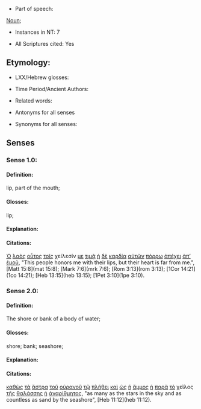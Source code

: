 * Part of speech: 

[Noun](http://ugg.readthedocs.io/en/latest/noun.html); 

* Instances in NT: 7

* All Scriptures cited: Yes

## Etymology: 

* LXX/Hebrew glosses: 

* Time Period/Ancient Authors: 

* Related words: 

* Antonyms for all senses

* Synonyms for all senses: 

## Senses 

### Sense 1.0: 

#### Definition: 

lip, part of the mouth;

#### Glosses: 

lip; 

#### Explanation: 

#### Citations: 

[Ὁ](../G35880/01.md) [λαὸς](../G29920/01.md) [οὗτος](../G37780/01.md) [τοῖς](../G35880/01.md) χείλεσίν [με](../G14730/01.md) [τιμᾷ](../G50910/01.md) [ἡ](../G35880/01.md) [δὲ](../G11610/01.md) [καρδία](../G25880/01.md) [αὐτῶν](../G08460/01.md) [πόρρω](../G42060/01.md) [ἀπέχει](../G05680/01.md) [ἀπ’](../G05750/01.md) [ἐμοῦ](../G14730/01.md), "This people honors me with their lips, but their heart is far from me.", [Matt 15:8](mat 15:8); [Mark 7:6](mrk 7:6); [Rom 3:13](rom 3:13); [1Cor 14:21](1co 14:21); [Heb 13:15](heb 13:15); [1Pet 3:10](1pe 3:10).  

### Sense 2.0: 

#### Definition: 

The shore or bank of a body of water;

#### Glosses: 

shore; bank; seashore;

#### Explanation: 

#### Citations: 

[καθὼς](../G25310/01.md) [τὰ](../G35880/01.md) [ἄστρα](../G07980/01.md) [τοῦ](../G35880/01.md) [οὐρανοῦ](../G37720/01.md) [τῷ](../G35880/01.md) [πλήθει](../G41280/01.md) [καὶ](../G25320/01.md) [ὡς](../G56130/01.md) [ἡ](../G35880/01.md) [ἄμμος](../G02850/01.md) [ἡ](../G35880/01.md) [παρὰ](../G38440/01.md) [τὸ](../G35880/01.md) χεῖλος [τῆς](../G35880/01.md) [θαλάσσης](../G22810/01.md) [ἡ](../G35880/01.md) [ἀναρίθμητος](../G03820/01.md), "as many as the stars in the sky and as countless as sand by the seashore", [Heb 11:12](heb 11:12).  
